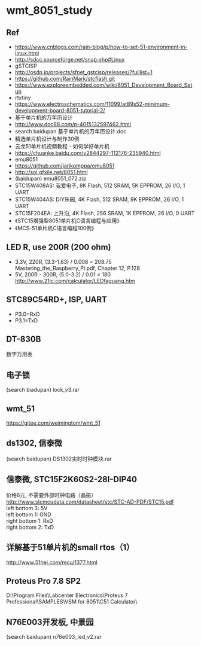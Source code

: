# wmt_8051_study

## Ref  
* https://www.cnblogs.com/rain-blog/p/how-to-set-51-environment-in-linux.html  
* http://sdcc.sourceforge.net/snap.php#Linux  
* gSTCISP  
* http://osdn.jp/projects/sfnet_gstcisp/releases/?fulllist=1  
* https://github.com/RainMark/stcflash.git  
* https://www.exploreembedded.com/wiki/8051_Development_Board_Setup  
* rtxtiny  
* https://www.electroschematics.com/11099/at89s52-minimum-development-board-8051-tutorial-2/  
* 基于单片机的万年历设计  
* http://www.doc88.com/p-4015132597462.html  
* search baidupan 基于单片机的万年历设计.doc  
* 精选单片机设计与制作30例  
* 云龙51单片机视频教程 - 如何学好单片机  
* https://chuanke.baidu.com/v2844297-112176-235940.html  
* emu8051  
* https://github.com/jarikomppa/emu8051  
* http://sol.gfxile.net/8051.html  
* (baidupan) emu8051_072.zip  
* STC15W408AS: 我爱电子, 8K Flash, 512 SRAM, 5K EPPROM, 26 I/O, 1 UART      
* STC15W404AS: DIY乐园, 4K Flash, 512 SRAM, 9K EPPROM, 26 I/O, 1 UART  
* STC15F204EA: 上升沿, 4K Flash, 256 SRAM, 1K EPPROM, 26 I/O, 0 UART    
* 《STC15增强型8051单片机C语言编程与应用》  
* 《MCS-51单片机C语言编程100例》  

## LED R, use 200R (200 ohm)      
* 3.3V, 220R, (3.3-1.63) / 0.008 = 208.75    
Mastering_the_Raspberry_Pi.pdf, Chapter 12, P.128  
* 5V, 200R - 300R, (5.0-3.2) / 0.01 = 180    
http://www.21ic.com/calculator/LEDfaguang.htm  

## STC89C54RD+, ISP, UART  
* P3.0=RxD  
* P3.1=TxD  

## DT-830B  
数字万用表  

## 电子锁  
(search biadupan) lock_v3.rar  

## wmt_51  
https://gitee.com/weimingtom/wmt_51  

## ds1302, 信泰微    
(search baidupan) DS1302实时时钟模块.rar  

## 信泰微, STC15F2K60S2-28I-DIP40
价格6元, 不需要外部时钟电路（晶振）  
http://www.stcmcudata.com/datasheet/stc/STC-AD-PDF/STC15.pdf  
left bottom 3: 5V  
left bottom 1: GND  
right bottom 1: RxD  
right bottom 2: TxD  

## 详解基于51单片机的small rtos（1）  
http://www.51hei.com/mcu/1377.html  

## Proteus Pro 7.8 SP2  
D:\Program Files\Labcenter Electronics\Proteus 7 Professional\SAMPLES\VSM for 8051\C51 Calculator\  

## N76E003开发板, 中景园  
(search baidupan) n76e003_led_v2.rar    
